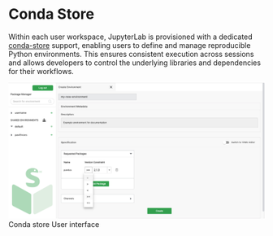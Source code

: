 # Conda Store

Within each user workspace, JupyterLab is provisioned with a dedicated [conda-store](https://conda.store/) support, enabling users to define and manage reproducible Python environments. This ensures consistent execution across sessions and allows developers to control the underlying libraries and dependencies for their workflows.

![conda_store](assets/conda_store.png)
Conda store User interface

